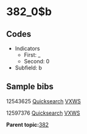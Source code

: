 # 382\_0$b

## Codes

-   Indicators
    -   First: \_
    -   Second: 0
-   Subfield: b

## Sample bibs

12543625 [Quicksearch](https://search.library.yale.edu/catalog/12543625) [VXWS](http://prodorbis.library.yale.edu:7014/vxws/GetHoldingsService?bibId=12543625)

12597376 [Quicksearch](https://search.library.yale.edu/catalog/12597376) [VXWS](http://prodorbis.library.yale.edu:7014/vxws/GetHoldingsService?bibId=12597376)

**Parent topic:**[382](../../tags/382/382.md)

